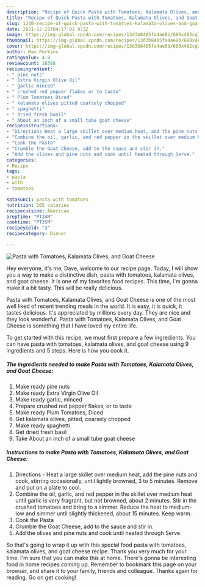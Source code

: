 ```yaml
---
description: "Recipe of Quick Pasta with Tomatoes, Kalamata Olives, and Goat Cheese"
title: "Recipe of Quick Pasta with Tomatoes, Kalamata Olives, and Goat Cheese"
slug: 1240-recipe-of-quick-pasta-with-tomatoes-kalamata-olives-and-goat-cheese
date: 2021-12-22T04:17:01.973Z
image: https://img-global.cpcdn.com/recipes/13d3b8405fa4ae8b/680x482cq70/pasta-with-tomatoes-kalamata-olives-and-goat-cheese-recipe-main-photo.jpg
thumbnail: https://img-global.cpcdn.com/recipes/13d3b8405fa4ae8b/680x482cq70/pasta-with-tomatoes-kalamata-olives-and-goat-cheese-recipe-main-photo.jpg
cover: https://img-global.cpcdn.com/recipes/13d3b8405fa4ae8b/680x482cq70/pasta-with-tomatoes-kalamata-olives-and-goat-cheese-recipe-main-photo.jpg
author: Max Perkins
ratingvalue: 4.8
reviewcount: 16588
recipeingredient:
- " pine nuts"
- " Extra Virgin Olive Oil"
- " garlic minced"
- " crushed red pepper flakes or to taste"
- " Plum Tomatoes Diced"
- " kalamata olives pitted coarsely chopped"
- " spaghetti"
- " dried fresh basil"
- " About an inch of a small tube goat cheese"
recipeinstructions:
- "Directions Heat a large skillet over medium heat, add the pine nuts and cook, stirring occasionally, until lightly browned, 3 to 5 minutes. Remove and put on a plate to cool."
- "Combine the oil, garlic, and red pepper in the skillet over medium heat until garlic is very fragrant, but not browned, about 2 minutes. Stir in the crushed tomatoes and bring to a simmer. Reduce the heat to medium-low and simmer until slightly thickened, about 15 minutes. Keep warm."
- "Cook the Pasta"
- "Crumble the Goat Cheese, add to the sauce and stir in."
- "Add the olives and pine nuts and cook until heated through Serve."
categories:
- Recipe
tags:
- pasta
- with
- tomatoes

katakunci: pasta with tomatoes 
nutrition: 105 calories
recipecuisine: American
preptime: "PT34M"
cooktime: "PT35M"
recipeyield: "3"
recipecategory: Dinner

---
```



![Pasta with Tomatoes, Kalamata Olives, and Goat Cheese](https://img-global.cpcdn.com/recipes/13d3b8405fa4ae8b/680x482cq70/pasta-with-tomatoes-kalamata-olives-and-goat-cheese-recipe-main-photo.jpg)

Hey everyone, it's me, Dave, welcome to our recipe page. Today, I will show you a way to make a distinctive dish, pasta with tomatoes, kalamata olives, and goat cheese. It is one of my favorites food recipes. This time, I'm gonna make it a bit tasty. This will be really delicious.



Pasta with Tomatoes, Kalamata Olives, and Goat Cheese is one of the most well liked of recent trending meals in the world. It is easy, it is quick, it tastes delicious. It's appreciated by millions every day. They are nice and they look wonderful. Pasta with Tomatoes, Kalamata Olives, and Goat Cheese is something that I have loved my entire life.


To get started with this recipe, we must first prepare a few ingredients. You can have pasta with tomatoes, kalamata olives, and goat cheese using 9 ingredients and 5 steps. Here is how you cook it.

<!--inarticleads1-->

##### The ingredients needed to make Pasta with Tomatoes, Kalamata Olives, and Goat Cheese:

1. Make ready  pine nuts
1. Make ready  Extra Virgin Olive Oil
1. Make ready  garlic, minced
1. Prepare  crushed red pepper flakes, or to taste
1. Make ready  Plum Tomatoes, Diced
1. Get  kalamata olives, pitted, coarsely chopped
1. Make ready  spaghetti
1. Get  dried fresh basil
1. Take  About an inch of a small tube goat cheese




<!--inarticleads2-->

##### Instructions to make Pasta with Tomatoes, Kalamata Olives, and Goat Cheese:

1. Directions - Heat a large skillet over medium heat, add the pine nuts and cook, stirring occasionally, until lightly browned, 3 to 5 minutes. Remove and put on a plate to cool.
1. Combine the oil, garlic, and red pepper in the skillet over medium heat until garlic is very fragrant, but not browned, about 2 minutes. Stir in the crushed tomatoes and bring to a simmer. Reduce the heat to medium-low and simmer until slightly thickened, about 15 minutes. Keep warm.
1. Cook the Pasta
1. Crumble the Goat Cheese, add to the sauce and stir in.
1. Add the olives and pine nuts and cook until heated through Serve.




So that's going to wrap it up with this special food pasta with tomatoes, kalamata olives, and goat cheese recipe. Thank you very much for your time. I'm sure that you can make this at home. There's gonna be interesting food in home recipes coming up. Remember to bookmark this page on your browser, and share it to your family, friends and colleague. Thanks again for reading. Go on get cooking!
